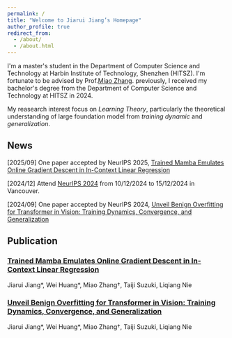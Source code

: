 ```yaml
---
permalink: /
title: "Welcome to Jiarui Jiang’s Homepage"
author_profile: true
redirect_from: 
  - /about/
  - /about.html
---
```


I'm a master's student in the Department of Computer Science and Technology at Harbin Institute of Technology, Shenzhen (HITSZ). I'm fortunate to be advised by Prof.[Miao Zhang](https://faculty.hitsz.edu.cn/zhangmiao). previously, I received my bachelor's degree from the Department of Computer Science and Technology at HITSZ in 2024.

My reasearch interest focus on *Learning Theory*, particularly the theoretical understanding of large foundation model from *training dynamic* and *generalization*.

## News

\[2025/09\] One paper accepted by NeurIPS 2025, [Trained Mamba Emulates Online Gradient Descent in In-Context Linear Regression](https://arxiv.org/abs/2509.23779)

\[2024/12\] Attend [NeurIPS 2024](https://neurips.cc/Conferences/2024) from 10/12/2024 to 15/12/2024 in Vancouver.

\[2024/09\] One paper accepted by NeurIPS 2024, [Unveil Benign Overfitting for Transformer in Vision: Training Dynamics, Convergence, and Generalization](https://arxiv.org/abs/2409.19345)

## Publication

### [Trained Mamba Emulates Online Gradient Descent in In-Context Linear Regression](https://arxiv.org/abs/2509.23779)
Jiarui Jiang\*, Wei Huang\*, Miao Zhang†, Taiji Suzuki, Liqiang Nie

### [Unveil Benign Overfitting for Transformer in Vision: Training Dynamics, Convergence, and Generalization](https://arxiv.org/abs/2409.19345)
Jiarui Jiang\*, Wei Huang\*, Miao Zhang†, Taiji Suzuki, Liqiang Nie


<div style="float: left; margin-up: 20px;">
   <script type='text/javascript' id='clustrmaps' src='//cdn.clustrmaps.com/map_v2.js?cl=ffffff&w=128&t=n&d=yjxsXYZpYXfDpR6lazHiFoeZz77HltY5COafMuTPcXE'></script>
</div>

